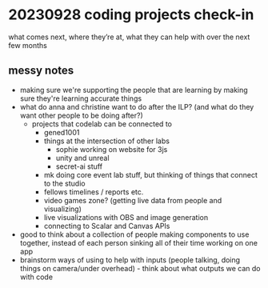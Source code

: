 # 20230928 coding projects check-in

what comes next, where they’re at, what they can help with over the next few months


## messy notes
* making sure we're supporting the people that are learning by making sure they're learning accurate things
* what do anna and christine want to do after the ILP? (and what do they want other people to be doing after?)
    * projects that codelab can be connected to
        * gened1001
        * things at the intersection of other labs
            * sophie working on website for 3js 
            * unity and unreal
            * secret-ai stuff
        * mk doing core event lab stuff, but thinking of things that connect to the studio
        * fellows timelines / reports etc.
        * video games zone? (getting live data from people and visualizing)
        * live visualizations with OBS and image generation
        * connecting to Scalar and Canvas APIs
* good to think about a collection of people making components to use together, instead of each person sinking all of their time working on one app
* brainstorm ways of using to help with inputs (people talking, doing things on camera/under overhead) - think about what outputs we can do with code